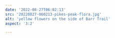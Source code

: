 ```yaml
---
date: '2022-08-27T06:02:13'
src: '20220827-060213-pikes-peak-flora.jpg'
alt: 'yellow flowers on the side of Barr Trail'
aspect: '3:2'

---
```

